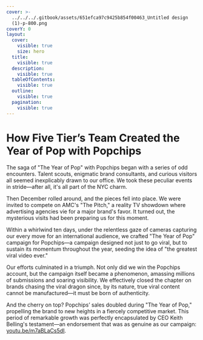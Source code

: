 ```yaml
---
cover: >-
  ../../../.gitbook/assets/651efca97c9425b854f00463_Untitled design
  (1)-p-800.png
coverY: 0
layout:
  cover:
    visible: true
    size: hero
  title:
    visible: true
  description:
    visible: true
  tableOfContents:
    visible: true
  outline:
    visible: true
  pagination:
    visible: true
---
```


# How Five Tier’s Team Created the Year of Pop with Popchips

The saga of "The Year of Pop" with Popchips began with a series of odd encounters. Talent scouts, enigmatic brand consultants, and curious visitors all seemed inexplicably drawn to our office. We took these peculiar events in stride—after all, it's all part of the NYC charm.

Then December rolled around, and the pieces fell into place. We were invited to compete on AMC's "The Pitch," a reality TV showdown where advertising agencies vie for a major brand's favor. It turned out, the mysterious visits had been preparing us for this moment.

Within a whirlwind ten days, under the relentless gaze of cameras capturing our every move for an international audience, we crafted "The Year of Pop" campaign for Popchips—a campaign designed not just to go viral, but to sustain its momentum throughout the year, seeding the idea of "the greatest viral video ever."

Our efforts culminated in a triumph. Not only did we win the Popchips account, but the campaign itself became a phenomenon, amassing millions of submissions and soaring visibility. We effectively closed the chapter on brands chasing the viral dragon since, by its nature, true viral content cannot be manufactured—it must be born of authenticity.

And the cherry on top? Popchips’ sales doubled during "The Year of Pop," propelling the brand to new heights in a fiercely competitive market. This period of remarkable growth was perfectly encapsulated by CEO Keith Belling's testament—an endorsement that was as genuine as our campaign: [youtu.be/m7aBLaCs5dI](https://chat.openai.com/c/youtu.be/m7aBLaCs5dI).
